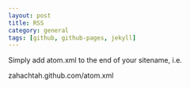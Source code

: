 ```yaml
---
layout: post
title: RSS
category: general
tags: [github, github-pages, jekyll]
---
```




Simply add atom.xml to the end of your sitename, i.e.

zahachtah.github.com/atom.xml
